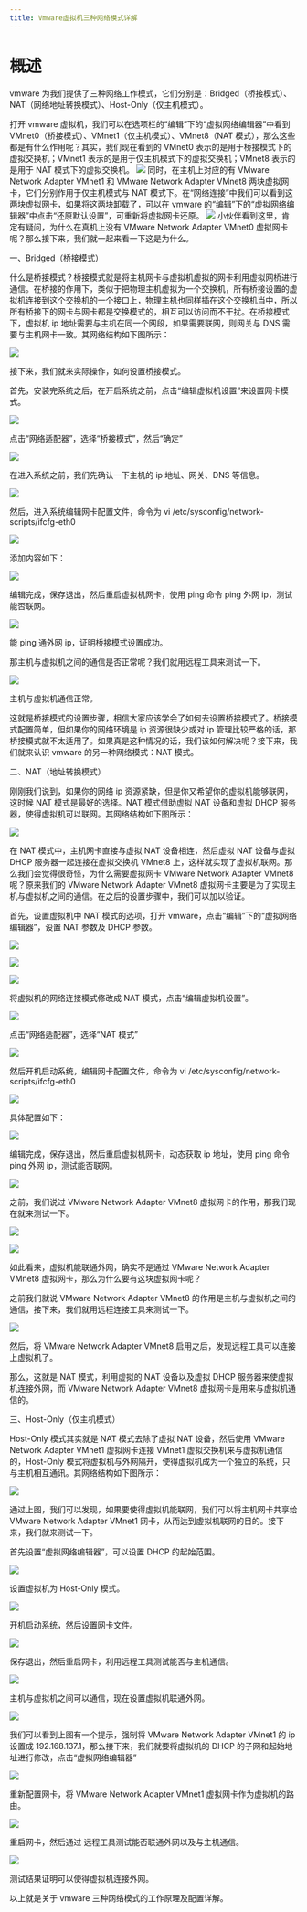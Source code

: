```yaml
---
title: Vmware虚拟机三种网络模式详解
---
```


# 概述

vmware 为我们提供了三种网络工作模式，它们分别是：Bridged（桥接模式）、NAT（网络地址转换模式）、Host-Only（仅主机模式）。

打开 vmware 虚拟机，我们可以在选项栏的“编辑”下的“虚拟网络编辑器”中看到 VMnet0（桥接模式）、VMnet1（仅主机模式）、VMnet8（NAT 模式），那么这些都是有什么作用呢？其实，我们现在看到的 VMnet0 表示的是用于桥接模式下的虚拟交换机；VMnet1 表示的是用于仅主机模式下的虚拟交换机；VMnet8 表示的是用于 NAT 模式下的虚拟交换机。
![](https://notes-learning.oss-cn-beijing.aliyuncs.com/udwtxy/1616124098737-7a8bd1ed-da33-4bdd-b482-e95a4c8f7a45.jpeg)
同时，在主机上对应的有 VMware Network Adapter VMnet1 和 VMware Network Adapter VMnet8 两块虚拟网卡，它们分别作用于仅主机模式与 NAT 模式下。在“网络连接”中我们可以看到这两块虚拟网卡，如果将这两块卸载了，可以在 vmware 的“编辑”下的“虚拟网络编辑器”中点击“还原默认设置”，可重新将虚拟网卡还原。
![](https://notes-learning.oss-cn-beijing.aliyuncs.com/udwtxy/1616124098765-2a469c9a-504f-4da3-bbe8-4b02178b6264.jpeg)
小伙伴看到这里，肯定有疑问，为什么在真机上没有 VMware Network Adapter VMnet0 虚拟网卡呢？那么接下来，我们就一起来看一下这是为什么。

一、Bridged（桥接模式）

什么是桥接模式？桥接模式就是将主机网卡与虚拟机虚拟的网卡利用虚拟网桥进行通信。在桥接的作用下，类似于把物理主机虚拟为一个交换机，所有桥接设置的虚拟机连接到这个交换机的一个接口上，物理主机也同样插在这个交换机当中，所以所有桥接下的网卡与网卡都是交换模式的，相互可以访问而不干扰。在桥接模式下，虚拟机 ip 地址需要与主机在同一个网段，如果需要联网，则网关与 DNS 需要与主机网卡一致。其网络结构如下图所示：

![](https://notes-learning.oss-cn-beijing.aliyuncs.com/udwtxy/1616124098764-ba15bb94-065e-48e3-a6de-68ff4f51b149.jpeg)

接下来，我们就来实际操作，如何设置桥接模式。

首先，安装完系统之后，在开启系统之前，点击“编辑虚拟机设置”来设置网卡模式。

![](https://notes-learning.oss-cn-beijing.aliyuncs.com/udwtxy/1616124098816-121d68c2-fed6-42b6-9167-3262e7d6e8e2.jpeg)

点击“网络适配器”，选择“桥接模式”，然后“确定”

![](https://notes-learning.oss-cn-beijing.aliyuncs.com/udwtxy/1616124098751-19705c4a-85aa-4053-b70f-80ea1d845c9e.jpeg)

在进入系统之前，我们先确认一下主机的 ip 地址、网关、DNS 等信息。

![](https://notes-learning.oss-cn-beijing.aliyuncs.com/udwtxy/1616124098777-4efa0137-e475-46d6-ae38-37c6ebdf0d0a.jpeg)

然后，进入系统编辑网卡配置文件，命令为 vi /etc/sysconfig/network-scripts/ifcfg-eth0

![](https://notes-learning.oss-cn-beijing.aliyuncs.com/udwtxy/1616124098745-c54868f9-0bf4-4789-9865-9845099db9b3.jpeg)

添加内容如下：

![](https://notes-learning.oss-cn-beijing.aliyuncs.com/udwtxy/1616124098736-d44d13d1-dcb7-487f-8b33-2e432f83c795.jpeg)

编辑完成，保存退出，然后重启虚拟机网卡，使用 ping 命令 ping 外网 ip，测试能否联网。

![](https://notes-learning.oss-cn-beijing.aliyuncs.com/udwtxy/1616124098775-e91b9d9e-7109-4acd-99e3-9f52d808336c.jpeg)

能 ping 通外网 ip，证明桥接模式设置成功。

那主机与虚拟机之间的通信是否正常呢？我们就用远程工具来测试一下。

![](https://notes-learning.oss-cn-beijing.aliyuncs.com/udwtxy/1616124098792-180b3615-fdce-4841-8e94-60d0f7083497.jpeg)

主机与虚拟机通信正常。

这就是桥接模式的设置步骤，相信大家应该学会了如何去设置桥接模式了。桥接模式配置简单，但如果你的网络环境是 ip 资源很缺少或对 ip 管理比较严格的话，那桥接模式就不太适用了。如果真是这种情况的话，我们该如何解决呢？接下来，我们就来认识 vmware 的另一种网络模式：NAT 模式。

二、NAT（地址转换模式）

刚刚我们说到，如果你的网络 ip 资源紧缺，但是你又希望你的虚拟机能够联网，这时候 NAT 模式是最好的选择。NAT 模式借助虚拟 NAT 设备和虚拟 DHCP 服务器，使得虚拟机可以联网。其网络结构如下图所示：

![](https://notes-learning.oss-cn-beijing.aliyuncs.com/udwtxy/1616124098751-091c3b48-fec8-4bb2-916e-b16f0634b516.jpeg)

在 NAT 模式中，主机网卡直接与虚拟 NAT 设备相连，然后虚拟 NAT 设备与虚拟 DHCP 服务器一起连接在虚拟交换机 VMnet8 上，这样就实现了虚拟机联网。那么我们会觉得很奇怪，为什么需要虚拟网卡 VMware Network Adapter VMnet8 呢？原来我们的 VMware Network Adapter VMnet8 虚拟网卡主要是为了实现主机与虚拟机之间的通信。在之后的设置步骤中，我们可以加以验证。

首先，设置虚拟机中 NAT 模式的选项，打开 vmware，点击“编辑”下的“虚拟网络编辑器”，设置 NAT 参数及 DHCP 参数。

![](https://notes-learning.oss-cn-beijing.aliyuncs.com/udwtxy/1616124098787-fa5cc218-8d03-45e9-84c5-92a6a05f223c.jpeg)

![](https://notes-learning.oss-cn-beijing.aliyuncs.com/udwtxy/1616124098802-f73a4965-095f-4c3f-a0e8-0cc6d27f0256.jpeg)

![](https://notes-learning.oss-cn-beijing.aliyuncs.com/udwtxy/1616124098785-98bd34de-6d9f-4f23-ac2d-7f0c9ee82973.jpeg)

将虚拟机的网络连接模式修改成 NAT 模式，点击“编辑虚拟机设置”。

![](https://notes-learning.oss-cn-beijing.aliyuncs.com/udwtxy/1616124098821-a45bd243-4c21-4b71-87ef-dceacf19eda0.jpeg)

点击“网络适配器”，选择“NAT 模式”

![](https://notes-learning.oss-cn-beijing.aliyuncs.com/udwtxy/1616124098805-7dd6b8a0-e5a9-449d-89a3-8b135222b028.jpeg)

然后开机启动系统，编辑网卡配置文件，命令为 vi /etc/sysconfig/network-scripts/ifcfg-eth0

![](https://notes-learning.oss-cn-beijing.aliyuncs.com/udwtxy/1616124098807-65f0682b-015e-4df9-af4d-bca2b5a52025.jpeg)

具体配置如下：

![](https://notes-learning.oss-cn-beijing.aliyuncs.com/udwtxy/1616124098832-1ac99ee5-6257-4373-ae61-1131adf1afcf.jpeg)

编辑完成，保存退出，然后重启虚拟机网卡，动态获取 ip 地址，使用 ping 命令 ping 外网 ip，测试能否联网。

![](https://notes-learning.oss-cn-beijing.aliyuncs.com/udwtxy/1616124098824-6010fc01-167e-4313-993f-d35130c52095.jpeg)

之前，我们说过 VMware Network Adapter VMnet8 虚拟网卡的作用，那我们现在就来测试一下。

![](https://notes-learning.oss-cn-beijing.aliyuncs.com/udwtxy/1616124098821-4f3b67fb-a159-46c2-892b-1ddde535f5a6.jpeg)

![](https://notes-learning.oss-cn-beijing.aliyuncs.com/udwtxy/1616124098854-9a7e1d84-723f-4816-abe8-f010ecdbd292.jpeg)

如此看来，虚拟机能联通外网，确实不是通过 VMware Network Adapter VMnet8 虚拟网卡，那么为什么要有这块虚拟网卡呢？

之前我们就说 VMware Network Adapter VMnet8 的作用是主机与虚拟机之间的通信，接下来，我们就用远程连接工具来测试一下。

![](https://notes-learning.oss-cn-beijing.aliyuncs.com/udwtxy/1616124098882-2551f3bc-4f38-4a75-affe-91fd509f3176.jpeg)

然后，将 VMware Network Adapter VMnet8 启用之后，发现远程工具可以连接上虚拟机了。

那么，这就是 NAT 模式，利用虚拟的 NAT 设备以及虚拟 DHCP 服务器来使虚拟机连接外网，而 VMware Network Adapter VMnet8 虚拟网卡是用来与虚拟机通信的。

三、Host-Only（仅主机模式）

Host-Only 模式其实就是 NAT 模式去除了虚拟 NAT 设备，然后使用 VMware Network Adapter VMnet1 虚拟网卡连接 VMnet1 虚拟交换机来与虚拟机通信的，Host-Only 模式将虚拟机与外网隔开，使得虚拟机成为一个独立的系统，只与主机相互通讯。其网络结构如下图所示：

![](https://notes-learning.oss-cn-beijing.aliyuncs.com/udwtxy/1616124098860-63c786a8-1067-4d03-b193-06c79c19ab2a.jpeg)

通过上图，我们可以发现，如果要使得虚拟机能联网，我们可以将主机网卡共享给 VMware Network Adapter VMnet1 网卡，从而达到虚拟机联网的目的。接下来，我们就来测试一下。

首先设置“虚拟网络编辑器”，可以设置 DHCP 的起始范围。

![](https://notes-learning.oss-cn-beijing.aliyuncs.com/udwtxy/1616124098846-49e70c14-f019-4672-8e48-8ea869759cc0.jpeg)

设置虚拟机为 Host-Only 模式。

![](https://notes-learning.oss-cn-beijing.aliyuncs.com/udwtxy/1616124098956-aa07d2b6-f9c9-400a-ade8-943ed0788396.jpeg)

开机启动系统，然后设置网卡文件。

![](https://notes-learning.oss-cn-beijing.aliyuncs.com/udwtxy/1616124098908-dde060c3-c79d-4618-8a4b-95638c9c8ee8.jpeg)

保存退出，然后重启网卡，利用远程工具测试能否与主机通信。

![](https://notes-learning.oss-cn-beijing.aliyuncs.com/udwtxy/1616124098909-7e89ba50-87c8-4771-af21-917bd3e42c02.jpeg)

主机与虚拟机之间可以通信，现在设置虚拟机联通外网。

![](https://notes-learning.oss-cn-beijing.aliyuncs.com/udwtxy/1616124098877-7b27d77f-e9ba-4af5-bcb2-4ae4032c7c59.jpeg)

我们可以看到上图有一个提示，强制将 VMware Network Adapter VMnet1 的 ip 设置成 192.168.137.1，那么接下来，我们就要将虚拟机的 DHCP 的子网和起始地址进行修改，点击“虚拟网络编辑器”

![](https://notes-learning.oss-cn-beijing.aliyuncs.com/udwtxy/1616124098932-a9a17fc2-4c2f-4fdb-a1ea-4638acdfdc0a.jpeg)

重新配置网卡，将 VMware Network Adapter VMnet1 虚拟网卡作为虚拟机的路由。

![](https://notes-learning.oss-cn-beijing.aliyuncs.com/udwtxy/1616124098911-64b955dd-fd20-4732-a2c3-e3d3586cd77e.jpeg)

重启网卡，然后通过 远程工具测试能否联通外网以及与主机通信。

![](https://notes-learning.oss-cn-beijing.aliyuncs.com/udwtxy/1616124098891-ee532e62-4fbd-4470-afd4-d396521565d6.jpeg)

测试结果证明可以使得虚拟机连接外网。

以上就是关于 vmware 三种网络模式的工作原理及配置详解。
